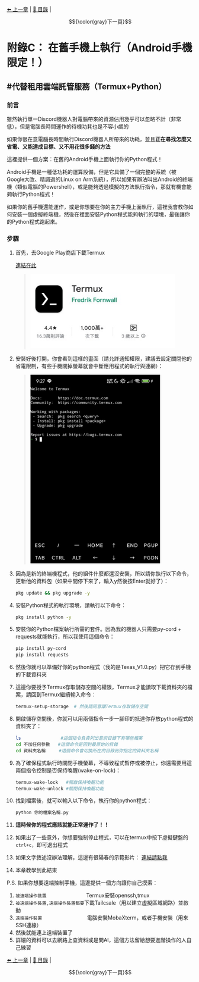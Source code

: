 [⬅️ 上一章](附錄B.md) | [📖 目錄](README.md) | $${\color{gray}下一頁}$$  
# **附錄C： 在舊手機上執行（Android手機限定！）**  
## #代替租用雲端託管服務（Termux+Python）  
### 前言  
雖然執行單一Discord機器人對電腦帶來的資源佔用幾乎可以忽略不計（非常低），但是電腦長時間運作的待機功耗也是不容小覷的  

如果你很在意電腦長時間執行Discord機器人所帶來的功耗，並且**正在尋找怎麼又省電、又能達成目標、又不用花很多錢的方法**  

這裡提供一個方案：在舊的Android手機上面執行你的Python程式！  

Android手機是一種低功耗的運算設備，但是它具備了一個完整的系統（被Google大改、精調過的Linux on Arm系統），所以如果有辦法叫出Android的終端機（類似電腦的Powershell），或是能夠透過模擬的方法執行指令，那就有機會能夠執行Python程式！  

如果你的舊手機還能運作，或是你想要在你的主力手機上面執行，這裡我會教你如何安裝一個虛擬終端機，然後在裡面安裝Python程式能夠執行的環境，最後讓你的Python程式跑起來。  

### 步驟  
1. 首先，去Google Play商店下載Termux  

    [連結在此](https://play.google.com/store/apps/details?id=com.termux)  

    ><img src="pictures/附錄C_01.jpg" alt="圖片01" width="390"/>  


2. 安裝好後打開，你會看到這樣的畫面（請允許通知權限，建議去設定關閉他的省電限制，有些手機關掉螢幕就會中斷應用程式的執行與連網）：  

    ><img src="pictures/附錄C_02.jpg" alt="圖片02" width="350"/>  


3. 因為是新的終端機程式，他的組件什麼都還沒安裝，所以請你執行以下命令，更新他的資料包（如果中間停下來了，輸入y然後按Enter就好了）：  
    ```bash
    pkg update && pkg upgrade -y
    ```


4. 安裝Python程式的執行環境，請執行以下命令：  
    ```bash
    pkg install python -y
    ```


5. 安裝你的Python檔案執行所需的套件。因為我的機器人只需要py-cord + requests就能執行，所以我使用這個命令：
    ```bash
    pip install py-cord
    pip install requests
    ```


6. 然後你就可以準備好你的python程式（我的是Texas_V1.0.py）把它存到手機的下載資料夾  


7. 這邊你要授予Termux存取儲存空間的權限，Termux才能讀取下載資料夾的檔案，請回到Termux繼續輸入命令：  
    ```bash
    termux-setup-storage  # 然後請同意讓Termux存取儲存空間  
    ```  


8. 開啟儲存空間後，你就可以用兩個指令一步一腳印的抵達你存放python程式的資料夾了：  
    ```bash
    ls               #這個指令負責列出當前目錄下有哪些檔案
    cd 不加任何參數   #這個命令是回到最原始的目錄
    cd 資料夾名稱     #這個命令會切換所在的目錄到你指定的資料夾名稱
    ```


9. 為了確保程式執行時關閉手機螢幕，不導致程式暫停或被停止，你還需要用這兩個指令控制是否保持喚醒(wake-on-lock)：  
    ```bash
    termux-wake-lock   #開啟保持喚醒功能
    termux-wake-unlock #關閉保持喚醒功能
    ```  


10. 找到檔案後，就可以輸入以下命令，執行你的python程式：  
    ```bash
    python 你的檔案名稱.py
    ```


11. **這時候你的程式應該就能正常運作了！！**  


12. 如果出了一些意外，你想要強制停止程式，可以在termux中按下虛擬鍵盤的`ctrl+c`，即可退出程式


13. 如果文字敘述沒辦法理解，這邊有很陽春的示範影片：
    [連結請點我](https://youtu.be/OPCT_uSLeX4)


14. 本章教學到此結束  


P.S. 如果你想要遠端控制手機，這邊提供一個方向讓你自己摸索：  
1. `被遠端操作裝置               `Termux安裝openssh,tmux
2. `被遠端操作裝置,遠端操作裝置都要`下載Tailcsale（用以建立虛擬區域網路）並啟動
3. `遠端操作裝置                 `電腦安裝MobaXterm，或者手機安裝（用來SSH連線）
4. 然後就能連上遠端裝置了
5. 詳細的資料可以去網路上查資料或是問AI，這個方法留給想要進階操作的人自己練習

[⬅️ 上一章](附錄B.md) | [📖 目錄](README.md) | $${\color{gray}下一頁}$$  
